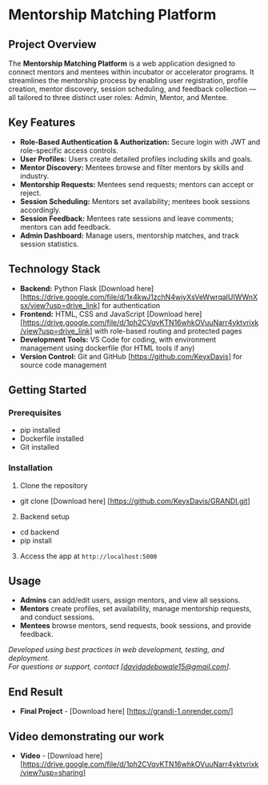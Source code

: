 # Mentorship Matching Platform

## Project Overview

The **Mentorship Matching Platform** is a web application designed to connect mentors and mentees within incubator or accelerator programs. It streamlines the mentorship process by enabling user registration, profile creation, mentor discovery, session scheduling, and feedback collection — all tailored to three distinct user roles: Admin, Mentor, and Mentee.

## Key Features

- **Role-Based Authentication & Authorization:** Secure login with JWT and role-specific access controls.
- **User Profiles:** Users create detailed profiles including skills and goals.
- **Mentor Discovery:** Mentees browse and filter mentors by skills and industry.
- **Mentorship Requests:** Mentees send requests; mentors can accept or reject.
- **Session Scheduling:** Mentors set availability; mentees book sessions accordingly.
- **Session Feedback:** Mentees rate sessions and leave comments; mentors can add feedback.
- **Admin Dashboard:** Manage users, mentorship matches, and track session statistics.

## Technology Stack

- **Backend:** Python Flask [Download here][https://drive.google.com/file/d/1x4kwJ1zchN4wjyXsVeWwrqalUIWWnXsx/view?usp=drive_link] for authentication
- **Frontend:** HTML, CSS and JavaScript [Download here][https://drive.google.com/file/d/1ph2CVqvKTN16whkOVuuNarr4yktvrixk/view?usp=drive_link] with role-based routing and protected pages
- **Development Tools:** VS Code for coding, with environment management using dockerfile (for HTML tools if any)  
- **Version Control:** Git and GitHub [https://github.com/KeyxDavis] for source code management

## Getting Started

### Prerequisites

- pip installed
- Dockerfile installed
- Git installed

### Installation

1. Clone the repository
-  git clone [Download here] [https://github.com/KeyxDavis/GRANDI.git]
2. Backend setup
-  cd backend
-  pip install

3. Access the app at `http://localhost:5000`

## Usage

- **Admins** can add/edit users, assign mentors, and view all sessions.
- **Mentors** create profiles, set availability, manage mentorship requests, and conduct sessions.
- **Mentees** browse mentors, send requests, book sessions, and provide feedback.

*Developed using best practices in web development, testing, and deployment.*  
*For questions or support, contact [davidadebowale15@gmail.com].*

## End Result
- **Final Project** - [Download here] [https://grandi-1.onrender.com/]

## Video demonstrating our work
- **Video** - [Download here] [https://drive.google.com/file/d/1ph2CVqvKTN16whkOVuuNarr4yktvrixk/view?usp=sharing]

  
